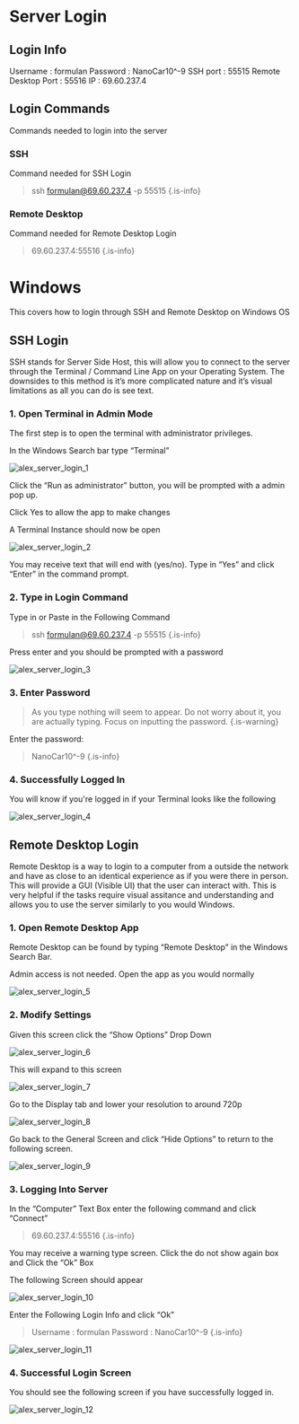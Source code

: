 # Server Login

## Login Info
Username : formulan
Password : NanoCar10^-9
SSH port : 55515
Remote Desktop Port : 55516
IP : 69.60.237.4


## Login Commands
Commands needed to login into the server

### SSH
Command needed for SSH Login

> ssh formulan@69.60.237.4 -p 55515
{.is-info}

### Remote Desktop
Command needed for Remote Desktop Login
> 69.60.237.4:55516
{.is-info}


# Windows
This covers how to login through SSH and Remote Desktop on Windows OS

## SSH Login

SSH stands for Server Side Host, this will allow you to connect to the server through the Terminal / Command Line App on your Operating System. The downsides to this method is it’s more complicated nature and it’s visual limitations as all you can do is see text.

### 1. Open Terminal in Admin Mode
The first step is to open the terminal with administrator privileges. 

In the Windows Search bar type “Terminal”


![alex_server_login_1](https://github.com/MrDNAlex/Old-Nano-Car-Documentation/assets/93613553/c20ef064-2a9f-4bc4-bce0-4e7d73f83e17)


Click the “Run as administrator” button, you will be prompted with a admin pop up.

Click Yes to allow the app to make changes 

A Terminal Instance should now be open

![alex_server_login_2](https://github.com/MrDNAlex/Old-Nano-Car-Documentation/assets/93613553/4254bcee-d19b-4f4c-950b-a047547b0393)


You may receive text that will end with (yes/no). Type in “Yes” and click “Enter” in the command prompt.

### 2. Type in Login Command
Type in or Paste in the Following Command

> ssh formulan@69.60.237.4 -p 55515
{.is-info}

Press enter and you should be prompted with a password

![alex_server_login_3](https://github.com/MrDNAlex/Old-Nano-Car-Documentation/assets/93613553/8dd8020e-d431-4f75-b4c9-77aeffbd22ee)


### 3. Enter Password


> As you type nothing will seem to appear. Do not worry about it, you are actually typing. Focus on inputting the password.
{.is-warning}

Enter the password:

> NanoCar10^-9
{.is-info}


### 4. Successfully Logged In

You will know if you're logged in if your Terminal looks like the following

![alex_server_login_4](https://github.com/MrDNAlex/Old-Nano-Car-Documentation/assets/93613553/42e728e1-c343-4660-b04b-80374dce9391)

## Remote Desktop Login

Remote Desktop is a way to login to a computer from a outside the network and have as close to an identical experience as if you were there in person. This will provide a GUI (Visible UI) that the user can interact with. This is very helpful if the tasks require visual assitance and understanding and allows you to use the server similarly to you would Windows.

### 1. Open Remote Desktop App

Remote Desktop can be found by typing “Remote Desktop” in the Windows Search Bar.

Admin access is not needed. Open the app as you would normally

![alex_server_login_5](https://github.com/MrDNAlex/Old-Nano-Car-Documentation/assets/93613553/9dabff49-457c-423a-b82a-4543e725a2b7)


### 2. Modify Settings

Given this screen click the “Show Options” Drop Down

![alex_server_login_6](https://github.com/MrDNAlex/Old-Nano-Car-Documentation/assets/93613553/e3d80f57-3832-4b12-8d4e-06549295cc67)


This will expand to this screen

![alex_server_login_7](https://github.com/MrDNAlex/Old-Nano-Car-Documentation/assets/93613553/5561e230-d465-477a-9f9f-da18771b297f)


Go to the Display tab and lower your resolution to around 720p

![alex_server_login_8](https://github.com/MrDNAlex/Old-Nano-Car-Documentation/assets/93613553/0dab27b5-d91b-437d-babc-03fa9931b91f)


Go back to the General Screen and click “Hide Options” to return to the following screen.

![alex_server_login_9](https://github.com/MrDNAlex/Old-Nano-Car-Documentation/assets/93613553/f4ef3f24-b269-4863-9575-c5de1e599f6b)


### 3. Logging Into Server

In the “Computer” Text Box enter the following command and click “Connect”

> 69.60.237.4:55516
{.is-info}

You may receive a warning type screen. Click the do not show again box and Click the “Ok” Box

The following Screen should appear

![alex_server_login_10](https://github.com/MrDNAlex/Old-Nano-Car-Documentation/assets/93613553/ad7bc7aa-3e4c-4920-8c17-a21f58af64b5)


Enter the Following Login Info and click “Ok”

> Username : formulan
Password : NanoCar10^-9
{.is-info}

![alex_server_login_11](https://github.com/MrDNAlex/Old-Nano-Car-Documentation/assets/93613553/5f148daf-1e31-4bb9-af0c-2eb48ab3a87a)


### 4. Successful Login Screen
 You should see the following screen if you have successfully logged in.
 
![alex_server_login_12](https://github.com/MrDNAlex/Old-Nano-Car-Documentation/assets/93613553/eca9def5-338e-41b9-b66b-eea4ae08b24b)
